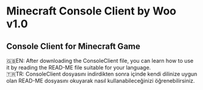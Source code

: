 # Minecraft Console Client by Woo v1.0
Console Client for Minecraft Game
--------------------------------------------------
🇬🇧EN: After downloading the ConsoleClient file, you can learn how to use it by reading the READ-ME file suitable for your language.      
🇹🇷TR: ConsoleClient dosyasını indirdikten sonra içinde kendi dilinize uygun olan READ-ME dosyasını okuyarak nasıl kullanabileceğinizi öğrenebilirsiniz.
